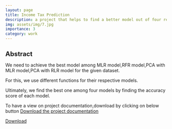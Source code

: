 ```yaml
---
layout: page
title: Income Tax Prediction
description: a project that helps to find a better model out of four regression models to predict the rate of income levels
img: assets/img/7.jpg
importance: 3
category: work
---
```

<h1 style="font-size:20px;">Abstract</h1>

<p> We need to achieve the best model among MLR model,RFR model,PCA with MLR model,PCA with RLR model for the given dataset. </p>
<p> For this, we use different functions for their respective models. </p>
<p> Ultimately, we find the best one among four models by finding the accuracy score of each model. </p>

<p> To have a view on project documentation,download by clicking on below button
<a href="/IncomeTax/PROJECT REPORT FINAL .pptx" download="project">Download the project documentation</a>

<a href="/IncomeTax/PROJECT REPORT FINAL .pptx" download> Download </a>
